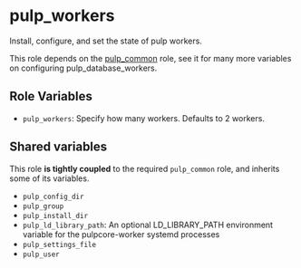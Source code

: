 pulp_workers
============

Install, configure, and set the state of pulp workers.

This role depends on the [pulp_common](../../roles/pulp_common) role, see it for many more variables on configuring pulp_database_workers.

Role Variables
--------------

* `pulp_workers`: Specify how many workers. Defaults to 2 workers.

Shared variables
----------------

This role **is tightly coupled** to the required `pulp_common` role, and inherits
some of its variables.

* `pulp_config_dir`
* `pulp_group`
* `pulp_install_dir`
* `pulp_ld_library_path`: An optional LD_LIBRARY_PATH environment variable for the pulpcore-worker systemd processes
* `pulp_settings_file`
* `pulp_user`
